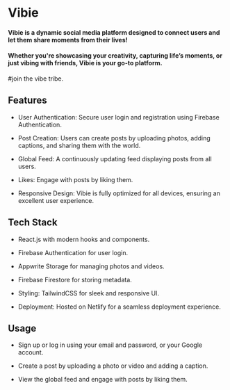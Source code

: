 # Vibie

#### Vibie is a dynamic social media platform designed to connect users and let them share moments from their lives! 
#### Whether you're showcasing your creativity, capturing life’s moments, or just vibing with friends, Vibie is your go-to platform. 
#join the vibe tribe.

## Features

- User Authentication: Secure user login and registration using Firebase Authentication.

- Post Creation: Users can create posts by uploading photos, adding captions, and sharing them with the world.

- Global Feed: A continuously updating feed displaying posts from all users.

- Likes: Engage with posts by liking them.

- Responsive Design: Vibie is fully optimized for all devices, ensuring an excellent user experience.

## Tech Stack

- React.js with modern hooks and components.

- Firebase Authentication for user login.

- Appwrite Storage for managing photos and videos.

- Firebase Firestore for storing metadata.

- Styling: TailwindCSS for sleek and responsive UI.

- Deployment: Hosted on Netlify for a seamless deployment experience.

## Usage

- Sign up or log in using your email and password, or your Google account.

- Create a post by uploading a photo or video and adding a caption.

- View the global feed and engage with posts by liking them.
